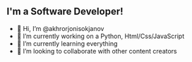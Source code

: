 ## I'm a Software Developer!
- 👋 Hi, I’m @akhrorjonisokjanov
- 🌱 I’m currently working on a Python, Html/Css/JavaScript
- 🌱 I’m currently learning everything
- 💞️ I’m looking to collaborate with other content creators



<!---
akhrorjonisokjanov/akhrorjonisokjanov is a ✨ special ✨ repository because its `README.md` (this file) appears on your GitHub profile.
You can click the Preview link to take a look at your changes.
--->

